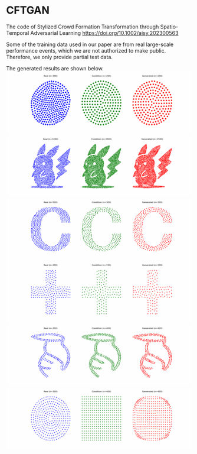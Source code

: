 # CFTGAN
The code of Stylized Crowd Formation Transformation through Spatio-Temporal Adversarial Learning
https://doi.org/10.1002/aisy.202300563

Some of the training data used in our paper are from real large-scale performance events, which we are not authorized to make public. Therefore, we only provide partial test data.

The generated results are shown below.
![Demo1](https://github.com/ydp91/CFTGAN/blob/master/demo/1.circle-star.gif)
![Demo2](https://github.com/ydp91/CFTGAN/blob/master/demo/2.pkq-pkq.gif)
![Demo3](https://github.com/ydp91/CFTGAN/blob/master/demo/3.c-r-o-w-d.gif)
![Demo4](https://github.com/ydp91/CFTGAN/blob/master/demo/4.shape.gif)
![Demo5](https://github.com/ydp91/CFTGAN/blob/master/demo/5.bird.gif)
![Demo6](https://github.com/ydp91/CFTGAN/blob/master/demo/6.circle-border.gif)

